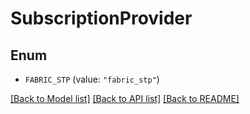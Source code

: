# SubscriptionProvider

## Enum


* `FABRIC_STP` (value: `"fabric_stp"`)


[[Back to Model list]](../README.md#documentation-for-models) [[Back to API list]](../README.md#documentation-for-api-endpoints) [[Back to README]](../README.md)


